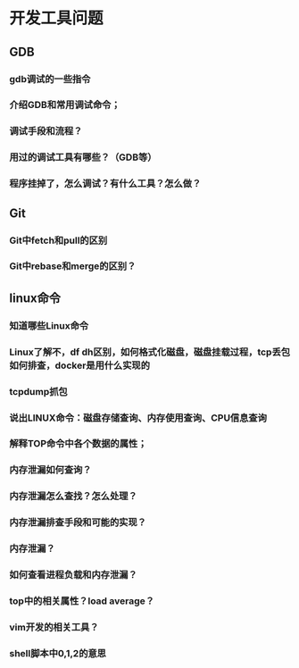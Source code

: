 # 开发工具问题
## GDB
### gdb调试的一些指令
### 介绍GDB和常用调试命令；
### 调试手段和流程？
### 用过的调试工具有哪些？（GDB等）
### 程序挂掉了，怎么调试？有什么工具？怎么做？
## Git
### Git中fetch和pull的区别
### Git中rebase和merge的区别？

## linux命令
### 知道哪些Linux命令
### Linux了解不，df dh区别，如何格式化磁盘，磁盘挂载过程，tcp丢包如何排查，docker是用什么实现的
### tcpdump抓包
### 说出LINUX命令：磁盘存储查询、内存使用查询、CPU信息查询
### 解释TOP命令中各个数据的属性；
### 内存泄漏如何查询？
### 内存泄漏怎么查找？怎么处理？
### 内存泄漏排查手段和可能的实现？
### 内存泄漏？
### 如何查看进程负载和内存泄漏？
### top中的相关属性？load average？
### vim开发的相关工具？
### shell脚本中0,1,2的意思